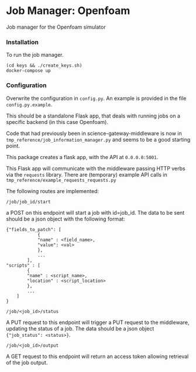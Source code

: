 # Job Manager: Openfoam

Job manager for the Openfoam simulator

### Installation

To run the job manager.

```
(cd keys && ./create_keys.sh)
docker-compose up
```

### Configuration

Overwrite the configuration in `config.py`. An example is provided in the file `config.py.example`.


This should be a standalone Flask app, that deals with running jobs on a
specific backend (in this case Openfoam).

Code that had previously been in science-gateway-middleware is now in 
`tmp_reference/job_information_manager.py`
and seems to be a good starting point.


This package creates a flask app, with the API at `0.0.0.0:5001`.

This Flask app will communicate with the middleware passing HTTP verbs via the `requests` library.
There are (temporary) example API calls in `tmp_reference/example_requests_requests.py`


The following routes are implemented:
```
/job/job_id/start
```
a POST on this endpoint will start a job with id=job_id.  The 
data to be sent should be a json object with the following format:
```
{"fields_to_patch": [
			{
			"name" : <field_name>,
			"value": <val>
			},
			...
		],
"scripts" : [
		{
		"name" : <script_name>,
		"location" : <script_location>
		},
		...
	]
}
```

```
/job/<job_id>/status
```
A PUT request to this endpoint will trigger a PUT request to the middleware, updating the status of a job.
The data should be a json object `{"job_status": <status>}`.


```
/job/<job_id>/output
```
A GET request to this endpoint will return an access token allowing retrieval of the job output.



